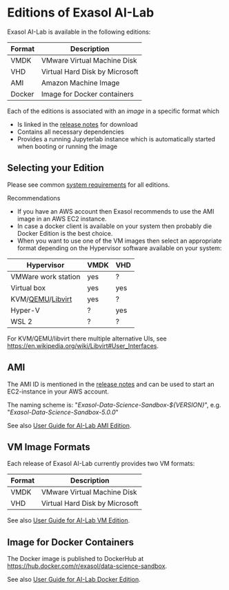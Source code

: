 # Editions of Exasol AI-Lab

Exasol AI-Lab is available in the following editions:

| Format | Description                    |
|--------|--------------------------------|
| VMDK   | VMware Virtual Machine Disk    |
| VHD    | Virtual Hard Disk by Microsoft |
| AMI    | Amazon Machine Image           |
| Docker | Image for Docker containers    |

Each of the editions is associated with an _image_ in a specific format which
* Is linked in the [release notes](https://github.com/exasol/data-science-sandbox/releases/latest) for download
* Contains all necessary dependencies
* Provides a running Jupyterlab instance which is automatically started when booting or running the image

## Selecting your Edition

Please see common [system requirements](user_guide.md#system-requirements) for all editions.

Recommendations
* If you have an AWS account then Exasol recommends to use the AMI image in an AWS EC2 instance.
* In case a docker client is available on your system then probably die Docker Edition is the best choice.
* When you want to use one of the VM images then select an appropriate format depending on the Hypervisor software available on your system:

| Hypervisor                                                                                      | VMDK | VHD |
|-------------------------------------------------------------------------------------------------|------|-----|
| VMWare work station                                                                             | yes  | ?   |
| Virtual box                                                                                     | yes  | yes |
| KVM/[QEMU](https://en.wikipedia.org/wiki/QEMU)/[Libvirt](https://en.wikipedia.org/wiki/Libvirt) | yes  | ?   |
| Hyper-V                                                                                         | ?    | yes |
| WSL 2                                                                                           | ?    | ?   |

For KVM/QEMU/libvirt there multiple alternative UIs, see https://en.wikipedia.org/wiki/Libvirt#User_Interfaces.

## AMI

The AMI ID is mentioned in the [release notes](https://github.com/exasol/data-science-sandbox/releases/latest) and can be used to start an EC2-instance in your AWS account.

The naming scheme is: "_Exasol-Data-Science-Sandbox-${VERSION}_", e.g. "_Exasol-Data-Science-Sandbox-5.0.0_"

See also [User Guide for AI-Lab AMI Edition](ami_usage.md).

## VM Image Formats

Each release of Exasol AI-Lab currently provides two VM formats:

| Format     | Description                    |
| -----------|--------------------------------|
| VMDK       | VMware Virtual Machine Disk    |
| VHD        | Virtual Hard Disk by Microsoft |

See also [User Guide for AI-Lab VM Edition](vm_usage.md).

## Image for Docker Containers

The Docker image is published to DockerHub at https://hub.docker.com/r/exasol/data-science-sandbox.

See also [User Guide for AI-Lab Docker Edition](docker/docker_usage.md).
